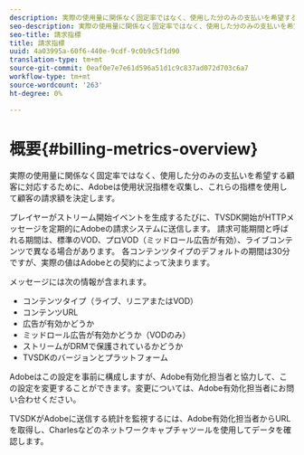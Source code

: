 ```yaml
---
description: 実際の使用量に関係なく固定率ではなく、使用した分のみの支払いを希望する顧客に対応するために、Adobeは使用状況指標を収集し、これらの指標を使用して顧客の請求額を決定します。
seo-description: 実際の使用量に関係なく固定率ではなく、使用した分のみの支払いを希望する顧客に対応するために、Adobeは使用状況指標を収集し、これらの指標を使用して顧客の請求額を決定します。
seo-title: 請求指標
title: 請求指標
uuid: 4a03995a-60f6-440e-9cdf-9c0b9c5f1d90
translation-type: tm+mt
source-git-commit: 0eaf0e7e7e61d596a51d1c9c837ad072d703c6a7
workflow-type: tm+mt
source-wordcount: '263'
ht-degree: 0%

---
```



# 概要{#billing-metrics-overview}

実際の使用量に関係なく固定率ではなく、使用した分のみの支払いを希望する顧客に対応するために、Adobeは使用状況指標を収集し、これらの指標を使用して顧客の請求額を決定します。

プレイヤーがストリーム開始イベントを生成するたびに、TVSDK開始がHTTPメッセージを定期的にAdobeの請求システムに送信します。 請求可能期間と呼ばれる期間は、標準のVOD、プロVOD（ミッドロール広告が有効）、ライブコンテンツで異なる場合があります。 各コンテンツタイプのデフォルトの期間は30分ですが、実際の値はAdobeとの契約によって決まります。

メッセージには次の情報が含まれます。

* コンテンツタイプ（ライブ、リニアまたはVOD）
* コンテンツURL
* 広告が有効かどうか
* ミッドロール広告が有効かどうか（VODのみ）
* ストリームがDRMで保護されているかどうか
* TVSDKのバージョンとプラットフォーム

Adobeはこの設定を事前に構成しますが、Adobe有効化担当者と協力して、この設定を変更することができます。変更については、Adobe有効化担当者にお問い合わせください。

TVSDKがAdobeに送信する統計を監視するには、Adobe有効化担当者からURLを取得し、Charlesなどのネットワークキャプチャツールを使用してデータを確認します。
